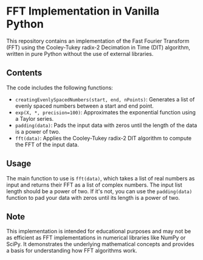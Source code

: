 # FFT Implementation in Vanilla Python

This repository contains an implementation of the Fast Fourier Transform (FFT) using the Cooley-Tukey radix-2 Decimation in Time (DIT) algorithm, written in pure Python without the use of external libraries.

## Contents

The code includes the following functions:

- `creatingEvenlySpacedNumbers(start, end, nPoints)`: Generates a list of evenly spaced numbers between a start and end point.
- `exp(X, *, precision=100)`: Approximates the exponential function using a Taylor series.
- `padding(data)`: Pads the input data with zeros until the length of the data is a power of two.
- `fft(data)`: Applies the Cooley-Tukey radix-2 DIT algorithm to compute the FFT of the input data.

## Usage

The main function to use is `fft(data)`, which takes a list of real numbers as input and returns their FFT as a list of complex numbers. The input list length should be a power of two. If it's not, you can use the `padding(data)` function to pad your data with zeros until its length is a power of two.

## Note

This implementation is intended for educational purposes and may not be as efficient as FFT implementations in numerical libraries like NumPy or SciPy. It demonstrates the underlying mathematical concepts and provides a basis for understanding how FFT algorithms work.
